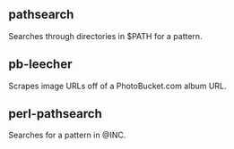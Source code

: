 pathsearch
----------

Searches through directories in $PATH for a pattern.

pb-leecher
----------

Scrapes image URLs off of a PhotoBucket.com album URL.

perl-pathsearch
---------------

Searches for a pattern in @INC.
